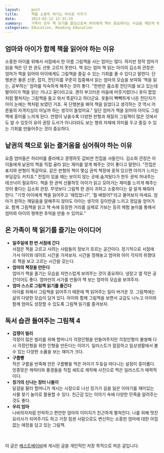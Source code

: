 ```yaml
---
layout:     post
title:      책을 소중히 여기는 아이로 키우기
date:       2013-02-12 12:31:19
summary:    가족이 모두 책 읽기를 즐김으로써 아이에게 책이 중요하다는 사실을 깨닫게 해야 한다.
categories: Education, Reading Education
---
```



## 엄마와 아이가 함께 책을 읽어야 하는 이유

소중한 아이를 위해서 서점에서 한 아름 그림책을 사는 엄마는 많다. 하지만 정작 엄마가 읽을 책은 단 한 권도 선뜻 고르지 못한다. 책 읽는 엄마 책 읽는 아이의 김소희 관장은 엄마가 책을 읽어야 아이에게도 그림책을 즐길 수 있는 기회를 줄 수 있다고 말한다. 단행본은 물론 신문, 잡지, 전단지를 꾸준히 집중해서 읽는 엄마의 모습을 보여줘 '책을 읽는, 공부하는' 엄마를 익숙하게 해주는 것이 좋다.
"한번은 홈쇼핑 전단지를 보고 있는데 딸아이가 책을 읽는 거냐고 묻더라고요. 괜히 부끄러운 마음에 머뭇거렸더니 옷이 팝업처럼 펼쳐지는 그림책을 들고 와서 똑같다고 하더군요. 옷들이 빽빽하게 나온 전단지가 아이 눈에는 책처럼 보였던 거죠. 꼭 단행본을 봐야 책을 읽었다고 생각하는 것 역시 어른들의 자격지심이 아닐까 하는 생각이 들었어요." 일단 엄마가 책을 읽어야 아이도 그림책에 흥미를 느끼게 된다. 연령이 낮을수록 다양한 판형과 재질의 그림책이 많은 것에서도 알 수 있듯이 유아 권장 도서가 아니더라도 보는 행위 자체에 의미를 두고 즐길 수 있는 기회를 만들어주는 것이 중요하다.


## 낱권의 책으로 읽는 즐거움을 심어줘야 하는 이유

요즘 엄마들은 허리띠를 졸라매고 경쟁하듯 값비싼 전집을 사들인다. 김소희 관장은 아이들에게 낱권의 책을 직접 골라 읽는 재미를 알게 해주는 것이 좋다고 말한다. "전집은 표지와 판형이 똑같아요. 같은 판형의 책이 몇십 권씩 책장에 꽂혀 있으면 아이가 느끼는 부담감도 커지죠." 전집이 있을 때는 보이지 않는 곳에 숨겨뒀다가 한두 권씩 꺼내주는 테크닉이 필요하다. 책을 한 권씩 선물하듯 아이가 읽고 모아가는 재미를 느끼게 해주는 것이 좋다는 김소희 관장. 무엇보다 그림책 한 권이 귀하고 소중하다는 걸 알게 해줘야 한다. "기껏 아이에게 책을 읽어주고 '재밌었니?', '뭘 배웠어?'라고 물어보지 마세요. 엄마가 원하는 깨달음을 말해주지 않아도 아이는 생각의 깊이만큼 느끼고 정답을 얻어가요. 함께 그림책을 읽고 책 속에 등장한 거리를 실제로 가보는 등의 체험 놀이를 통해서 엄마와 아이의 행복한 추억을 만들 수 있어요."


## 온 가족이 책 읽기를 즐기는 아이디어

* <strong>일주일에 한 번 서점에 간다</strong>   
서점은 책을 고르고 사려는 사람들의 정보가 흐르는 공간이다. 정기적으로 서점에 가서 아이와 데이트 시간을 가져보자. 시간을 정해놓고 엄마와 아이 각자의 취향대로 책을 보고 고르는 시간을 갖는다.
* <strong>엄마의 책장을 만든다</strong>   
엄마가 책을 즐기는 모습을 자연스럽게 보여주는 것이 중요하다. 냉장고 옆 작은 공간이어도 좋다. 엄마만의 서가를 만들어 책 보는 엄마의 모습을 보여주자.
* <strong>엄마 스스로 그림책 읽기를 즐긴다</strong>   
아이를 위해서 그림책을 읽어주기 때문에 책 읽어주는 일이 버거운 것. 그림책에는 삶의 다양한 모습이 담겨 있다. 아이와 함께 그림책을 보면서 교감도 나누고 아이와 함께 엄마도 성장할 수 있도록 그림책 읽기를 즐겨보자.


## 독서 습관 들여주는 그림책 4

* <strong>겁쟁이 빌리</strong>    
걱정이 많은 빌리를 위해 할머니가 걱정인형을 만들어주지만 걱정인형이 불쌍해 다시 걱정인형을 위한 인형을 만든다는 이야기. 일러스트가 깔끔하고 일상생활에서 볼 수 있는 다양한 소품을 보는 재미가 크다.
* <strong>구름빵</strong>    
작은 구름을 반죽해 만든 구름빵을 먹은 아이가 두둥실 떠다니는 설정이 흥미롭다. 앙증맞은 캐릭터와 풍경들을 직접 세트로 제작해 사진으로 찍은 일러스트가 매력적이다.
* <strong>징가의 신나는 장터 나들이</strong>    
달걀을 팔러 할머니가 계시는 시장으로 나선 징가가 길을 잃은 이야기를 재미있는 사물 찾기 놀이로 활용할 수 있다. 친근감 있는 이야기 속에 다양한 민족을 알려주는 것도 좋다.
* <strong>우리 엄마</strong>   
나비의자처럼 안락하고 편안한 엄마의 이미지가 친근하게 펼쳐진다. 나를 위해 멋진 요리사가 되어주기도 하고 가장 힘센 사람으로도 변신하는 소중한 엄마에 대한 아낌없는 애정을 담고 있는 그림책. 


<br /><br />
이 글은 [베스트베이비](http://www.ibestbaby.co.kr)에 게시된 글을 개인적인 저장 목적으로 퍼온 글입니다.